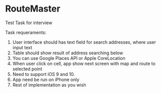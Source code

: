 # RouteMaster
Test Task for interview

Task requeraments:
1. User interface should has text field for search addresses, where user input text 
2. Table should show result of address searching below
3. You can use Google Places API or Apple CoreLocation
4. When user click on cell, app show next screen with map and route to selected point
5. Need to support iOS 9 and 10.
6. App need be run on iPhone only
7. Rest of implementation as you wish
